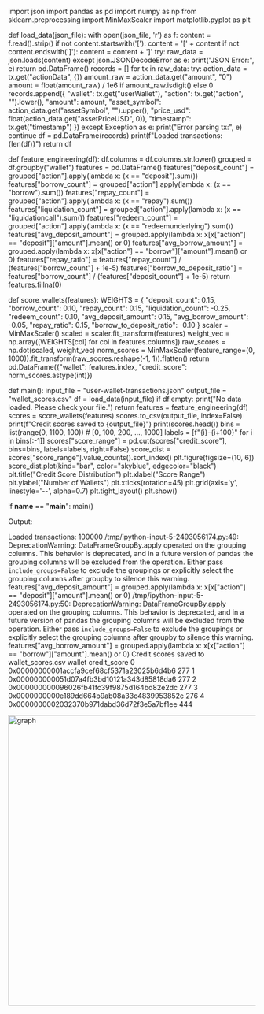 import json
import pandas as pd
import numpy as np
from sklearn.preprocessing import MinMaxScaler
import matplotlib.pyplot as plt

def load_data(json_file):
    with open(json_file, 'r') as f:
        content = f.read().strip()
        if not content.startswith('['):
            content = '[' + content
        if not content.endswith(']'):
            content = content + ']'
    try:
        raw_data = json.loads(content)
    except json.JSONDecodeError as e:
        print("JSON Error:", e)
        return pd.DataFrame()
    records = []
    for tx in raw_data:
        try:
            action_data = tx.get("actionData", {})
            amount_raw = action_data.get("amount", "0")
            amount = float(amount_raw) / 1e6 if amount_raw.isdigit() else 0
            records.append({
                "wallet": tx.get("userWallet"),
                "action": tx.get("action", "").lower(),
                "amount": amount,
                "asset_symbol": action_data.get("assetSymbol", "").upper(),
                "price_usd": float(action_data.get("assetPriceUSD", 0)),
                "timestamp": tx.get("timestamp")
            })
        except Exception as e:
            print("Error parsing tx:", e)
            continue
    df = pd.DataFrame(records)
    print(f"Loaded transactions: {len(df)}")
    return df

def feature_engineering(df):
    df.columns = df.columns.str.lower()
    grouped = df.groupby("wallet")
    features = pd.DataFrame()
    features["deposit_count"] = grouped["action"].apply(lambda x: (x == "deposit").sum())
    features["borrow_count"] = grouped["action"].apply(lambda x: (x == "borrow").sum())
    features["repay_count"] = grouped["action"].apply(lambda x: (x == "repay").sum())
    features["liquidation_count"] = grouped["action"].apply(lambda x: (x == "liquidationcall").sum())
    features["redeem_count"] = grouped["action"].apply(lambda x: (x == "redeemunderlying").sum())
    features["avg_deposit_amount"] = grouped.apply(lambda x: x[x["action"] == "deposit"]["amount"].mean() or 0)
    features["avg_borrow_amount"] = grouped.apply(lambda x: x[x["action"] == "borrow"]["amount"].mean() or 0)
    features["repay_ratio"] = features["repay_count"] / (features["borrow_count"] + 1e-5)
    features["borrow_to_deposit_ratio"] = features["borrow_count"] / (features["deposit_count"] + 1e-5)
    return features.fillna(0)

def score_wallets(features):
    WEIGHTS = {
        "deposit_count": 0.15,
        "borrow_count": 0.10,
        "repay_count": 0.15,
        "liquidation_count": -0.25,
        "redeem_count": 0.10,
        "avg_deposit_amount": 0.15,
        "avg_borrow_amount": -0.05,
        "repay_ratio": 0.15,
        "borrow_to_deposit_ratio": -0.10
    }
    scaler = MinMaxScaler()
    scaled = scaler.fit_transform(features)
    weight_vec = np.array([WEIGHTS[col] for col in features.columns])
    raw_scores = np.dot(scaled, weight_vec)
    norm_scores = MinMaxScaler(feature_range=(0, 1000)).fit_transform(raw_scores.reshape(-1, 1)).flatten()
    return pd.DataFrame({"wallet": features.index, "credit_score": norm_scores.astype(int)})


def main():
    input_file = "user-wallet-transactions.json"
    output_file = "wallet_scores.csv"
    df = load_data(input_file)
    if df.empty:
        print("No data loaded. Please check your file.")
        return
    features = feature_engineering(df)
    scores = score_wallets(features)
    scores.to_csv(output_file, index=False)
    print(f"Credit scores saved to {output_file}")
    print(scores.head())
    bins = list(range(0, 1100, 100))  # [0, 100, 200, ..., 1000]
    labels = [f"{i}-{i+100}" for i in bins[:-1]]
    scores["score_range"] = pd.cut(scores["credit_score"], bins=bins, labels=labels, right=False)
    score_dist = scores["score_range"].value_counts().sort_index()
    plt.figure(figsize=(10, 6))
    score_dist.plot(kind="bar", color="skyblue", edgecolor="black")
    plt.title("Credit Score Distribution")
    plt.xlabel("Score Range")
    plt.ylabel("Number of Wallets")
    plt.xticks(rotation=45)
    plt.grid(axis='y', linestyle='--', alpha=0.7)
    plt.tight_layout()
    plt.show()

if __name__ == "__main__":
    main()


Output:

Loaded transactions: 100000
/tmp/ipython-input-5-2493056174.py:49: DeprecationWarning: DataFrameGroupBy.apply operated on the grouping columns. This behavior is deprecated, and in a future version of pandas the grouping columns will be excluded from the operation. Either pass `include_groups=False` to exclude the groupings or explicitly select the grouping columns after groupby to silence this warning.
  features["avg_deposit_amount"] = grouped.apply(lambda x: x[x["action"] == "deposit"]["amount"].mean() or 0)
/tmp/ipython-input-5-2493056174.py:50: DeprecationWarning: DataFrameGroupBy.apply operated on the grouping columns. This behavior is deprecated, and in a future version of pandas the grouping columns will be excluded from the operation. Either pass `include_groups=False` to exclude the groupings or explicitly select the grouping columns after groupby to silence this warning.
  features["avg_borrow_amount"] = grouped.apply(lambda x: x[x["action"] == "borrow"]["amount"].mean() or 0)
Credit scores saved to wallet_scores.csv
                                       wallet  credit_score
0  0x00000000001accfa9cef68cf5371a23025b6d4b6           277
1  0x000000000051d07a4fb3bd10121a343d85818da6           277
2  0x000000000096026fb41fc39f9875d164bd82e2dc           277
3  0x0000000000e189dd664b9ab08a33c4839953852c           276
4  0x0000000002032370b971dabd36d72f3e5a7bf1ee           444

<img width="989" height="590" alt="graph" src="https://github.com/user-attachments/assets/5ca2beec-7a2b-4784-9376-dc207bea6337" />
